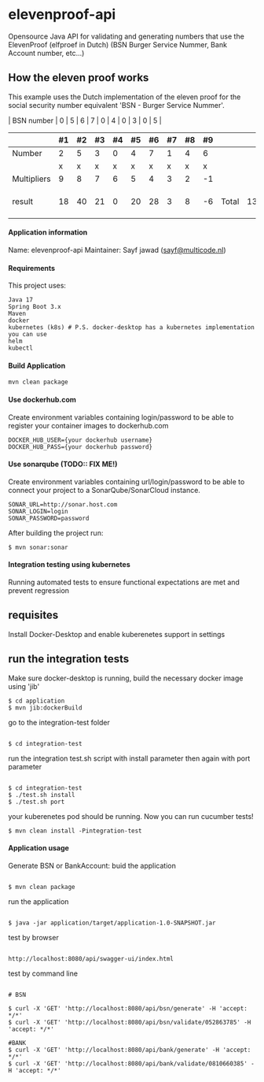 # elevenproof-api

Opensource Java API for validating and generating numbers that use the ElevenProof (elfproef in
Dutch) (BSN Burger Service Nummer, Bank Account number, etc...)

## How the eleven proof works

This example uses the Dutch implementation of the eleven proof for the social security number
equivalent 'BSN - Burger Service Nummer'.

| BSN number | 0 | 5 | 6 | 7 | 0 | 4 | 0 | 3 | 0 | 5 |

|             | #1 | #2 | #3 | #4 | #5 | #6 | #7 | #8 | #9 |       |     |        |   |
|-------------|----|----|----|----|----|----|----|----|----|-------|-----|--------|---|
| Number      | 2  | 5  | 3  | 0  | 4  | 7  | 1  | 4  | 6  |       |     |        |   |
|             | x  | x  | x  | x  | x  | x  | x  | x  | x  |       |     |        |   |
| Multipliers | 9  | 8  | 7  | 6  | 5  | 4  | 3  | 2  | -1 |       |     |        |   |
| result      | 18 | 40 | 21 | 0  | 20 | 28 | 3  | 8  | -6 | Total | 132 | % 11 = | 0 |

#### Application information

Name: elevenproof-api
Maintainer: Sayf jawad ([sayf@multicode.nl](mailto:sayf@multicode.nl))

#### Requirements

This project uses:

```
Java 17
Spring Boot 3.x
Maven
docker
kubernetes (k8s) # P.S. docker-desktop has a kubernetes implementation you can use
helm
kubectl
```

#### Build Application

```
mvn clean package
```

#### Use dockerhub.com

Create environment variables containing login/password to be able to register your container
images to dockerhub.com

``` 
DOCKER_HUB_USER={your dockerhub username}
DOCKER_HUB_PASS={your dockerhub password}
``` 

#### Use sonarqube (TODO:: FIX ME!)
Create environment variables containing url/login/password to be able to connect your project to a
SonarQube/SonarCloud instance. 
``` 
SONAR_URL=http://sonar.host.com
SONAR_LOGIN=login
SONAR_PASSWORD=password
``` 


After building the project run:
```
$ mvn sonar:sonar
```


#### Integration testing using kubernetes
Running automated tests to ensure functional expectations are met and prevent regression

## requisites
Install Docker-Desktop and enable kuberenetes support in settings

## run the integration tests
Make sure docker-desktop is running, build the necessary docker image using 'jib'
``` 
$ cd application
$ mvn jib:dockerBuild
```
go to the integration-test folder
```

$ cd integration-test

```
run the integration test.sh script with install parameter then again with port parameter
```

$ cd integration-test
$ ./test.sh install
$ ./test.sh port

```
your kuberenetes pod should be running. 
Now you can run cucumber tests!

``` 
$ mvn clean install -Pintegration-test
```

#### Application usage

Generate BSN or BankAccount:
buid the application 
``` 

$ mvn clean package

```
run the application 
```

$ java -jar application/target/application-1.0-SNAPSHOT.jar

```
test by browser
```

http://localhost:8080/api/swagger-ui/index.html

```
test by command line
```

# BSN

$ curl -X 'GET' 'http://localhost:8080/api/bsn/generate' -H 'accept: */*'
$ curl -X 'GET' 'http://localhost:8080/api/bsn/validate/052863785' -H 'accept: */*'

#BANK
$ curl -X 'GET' 'http://localhost:8080/api/bank/generate' -H 'accept: */*'
$ curl -X 'GET' 'http://localhost:8080/api/bank/validate/0810660385' -H 'accept: */*'

```

